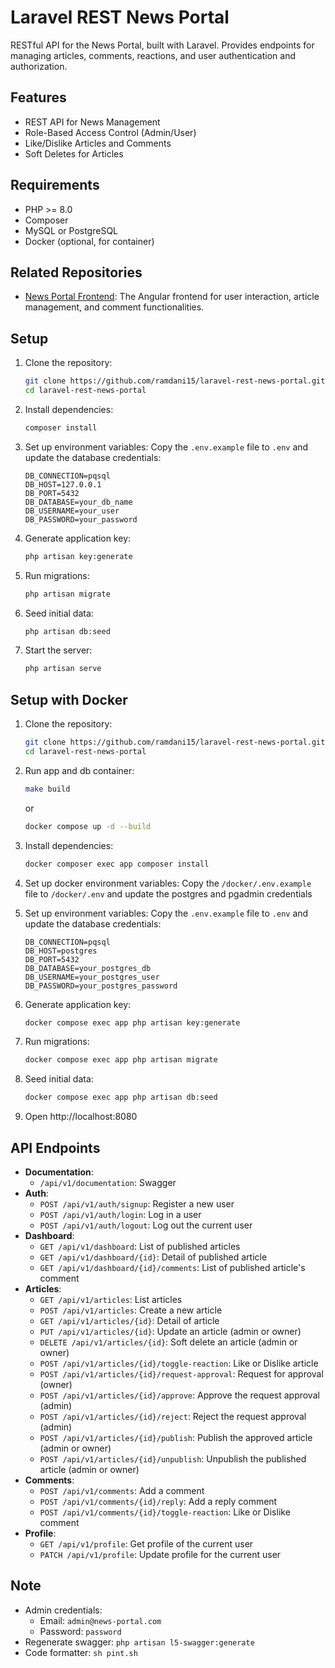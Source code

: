
# Laravel REST News Portal

RESTful API for the News Portal, built with Laravel. Provides endpoints for managing articles, comments, reactions, and user authentication and authorization.

## Features
- REST API for News Management
- Role-Based Access Control (Admin/User)
- Like/Dislike Articles and Comments
- Soft Deletes for Articles

## Requirements
- PHP >= 8.0
- Composer
- MySQL or PostgreSQL
- Docker (optional, for container)

## Related Repositories
- [News Portal Frontend](https://github.com/ramdani15/angular-news-portal): The Angular frontend for user interaction, article management, and comment functionalities.

## Setup

1. Clone the repository:
   ```bash
   git clone https://github.com/ramdani15/laravel-rest-news-portal.git
   cd laravel-rest-news-portal
   ```

2. Install dependencies:
   ```bash
   composer install
   ```

3. Set up environment variables:
   Copy the `.env.example` file to `.env` and update the database credentials:
   ```plaintext
   DB_CONNECTION=pqsql
   DB_HOST=127.0.0.1
   DB_PORT=5432
   DB_DATABASE=your_db_name
   DB_USERNAME=your_user
   DB_PASSWORD=your_password
   ```

4. Generate application key:
   ```bash
   php artisan key:generate
   ```

5. Run migrations:
   ```bash
   php artisan migrate
   ```

6. Seed initial data:
   ```bash
   php artisan db:seed
   ```

7. Start the server:
   ```bash
   php artisan serve
   ```

## Setup with Docker

1. Clone the repository:
   ```bash
   git clone https://github.com/ramdani15/laravel-rest-news-portal.git
   cd laravel-rest-news-portal
   ```

2. Run app and db container:
   ```bash
   make build
   ```
   or 
   ```bash
   docker compose up -d --build
   ```

3. Install dependencies:
   ```bash
   docker composer exec app composer install
   ```

4. Set up docker environment variables:
   Copy the `/docker/.env.example` file to `/docker/.env` and update the postgres and pgadmin credentials

5. Set up environment variables:
   Copy the `.env.example` file to `.env` and update the database credentials:
   ```plaintext
   DB_CONNECTION=pqsql
   DB_HOST=postgres
   DB_PORT=5432
   DB_DATABASE=your_postgres_db
   DB_USERNAME=your_postgres_user
   DB_PASSWORD=your_postgres_password
   ```

6. Generate application key:
   ```bash
   docker compose exec app php artisan key:generate
   ```

7. Run migrations:
   ```bash
   docker compose exec app php artisan migrate
   ```

8. Seed initial data:
   ```bash
   docker compose exec app php artisan db:seed
   ```

9. Open http://localhost:8080

## API Endpoints
- **Documentation**:
  - `/api/v1/documentation`: Swagger
- **Auth**:
  - `POST /api/v1/auth/signup`: Register a new user
  - `POST /api/v1/auth/login`: Log in a user
  - `POST /api/v1/auth/logout`: Log out the current user
- **Dashboard**:
  - `GET /api/v1/dashboard`: List of published articles
  - `GET /api/v1/dashboard/{id}`: Detail of published article
  - `GET /api/v1/dashboard/{id}/comments`: List of published article's comment
- **Articles**:
  - `GET /api/v1/articles`: List articles
  - `POST /api/v1/articles`: Create a new article
  - `GET /api/v1/articles/{id}`: Detail of article
  - `PUT /api/v1/articles/{id}`: Update an article (admin or owner)
  - `DELETE /api/v1/articles/{id}`: Soft delete an article (admin or owner)
  - `POST /api/v1/articles/{id}/toggle-reaction`: Like or Dislike article
  - `POST /api/v1/articles/{id}/request-approval`: Request for approval (owner)
  - `POST /api/v1/articles/{id}/approve`: Approve the request approval (admin)
  - `POST /api/v1/articles/{id}/reject`: Reject the request approval (admin)
  - `POST /api/v1/articles/{id}/publish`: Publish the approved article (admin or owner)
  - `POST /api/v1/articles/{id}/unpublish`: Unpublish the published article (admin or owner)
- **Comments**:
  - `POST /api/v1/comments`: Add a comment
  - `POST /api/v1/comments/{id}/reply`: Add a reply comment
  - `POST /api/v1/comments/{id}/toggle-reaction`: Like or Dislike comment
- **Profile**:
  - `GET /api/v1/profile`: Get profile of the current user
  - `PATCH /api/v1/profile`: Update profile for the current user


## Note

- Admin credentials: 
  - Email: `admin@news-portal.com`
  - Password: `password`
- Regenerate swagger: `php artisan l5-swagger:generate`
- Code formatter: `sh pint.sh`